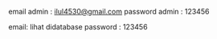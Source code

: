 email admin : ilul4530@gmail.com
password admin : 123456

email: lihat didatabase
password : 123456
